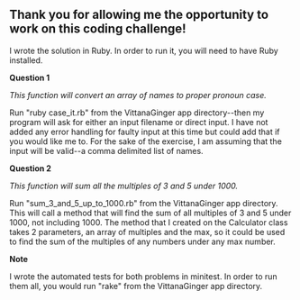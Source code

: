 Thank you for allowing me the opportunity to work on this coding challenge!
---------------------------------------------------------------------------

I wrote the solution in Ruby.  In order to run it, you will need to have Ruby installed.

**Question 1**

*This function will convert an array of names to proper pronoun case.*

Run "ruby case_it.rb" from the VittanaGinger app directory--then my program will ask for either an input filename or direct input.  I have not added any error handling for faulty input at this time but could add that if you would like me to.  For the sake of the exercise, I am assuming that the input will be valid--a comma delimited list of names.

**Question 2**

*This function will sum all the multiples of 3 and 5 under 1000.*

 Run "sum_3_and_5_up_to_1000.rb" from the VittanaGinger app directory.  This will call a method that will find the sum of all multiples of 3 and 5 under 1000, not including 1000.  The method that I created on the Calculator class takes 2 parameters, an array of multiples and the max, so it could be used to find the sum of the multiples of any numbers under any max number.


**Note**

I wrote the automated tests for both problems in minitest.  In order to run them all, you would run "rake" from the VittanaGinger app directory.


